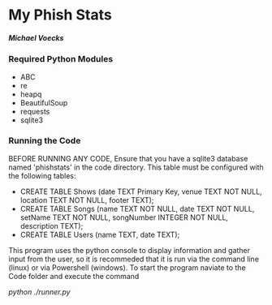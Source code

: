 # My Phish Stats #
##### Michael Voecks #####

### Required Python Modules ###
- ABC
- re
- heapq
- BeautifulSoup
- requests
- sqlite3

### Running the Code ###
BEFORE RUNNING ANY CODE, Ensure that you have a sqlite3 database named 'phishstats' in the code directory. This table must be configured with the following tables:
- CREATE TABLE Shows (date TEXT Primary Key, venue TEXT NOT NULL, location TEXT NOT NULL, footer TEXT);
- CREATE TABLE Songs (name TEXT NOT NULL, date TEXT NOT NULL, setName TEXT NOT NULL, songNumber INTEGER NOT NULL, description TEXT);
- CREATE TABLE Users (name TEXT, date TEXT);

This program uses the python console to display information and gather input from the user, so it is recommeded that it is run via the command line (linux) or via Powershell (windows). To start the program naviate to the Code folder and execute the command

_python ./runner.py_ 

